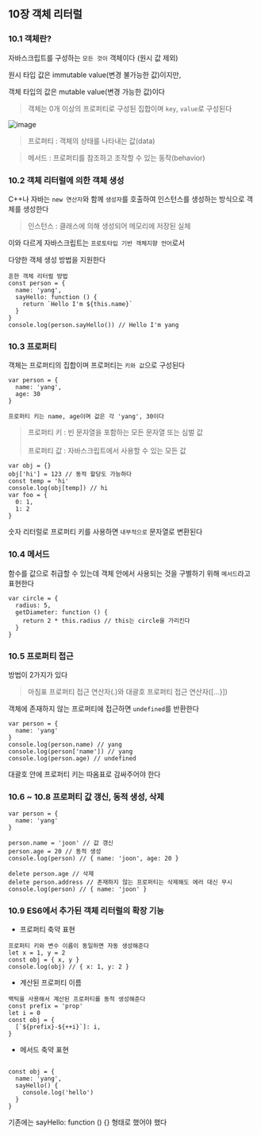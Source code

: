 ## 10장 객체 리터럴

### 10.1 객체란?

자바스크립트를 구성하는 `모든 것이` 객체이다 (원시 값 제외)

원시 타입 값은 immutable value(변경 불가능한 값)이지만,

객체 타입의 값은 mutable value(변경 가능한 값)이다

> 객체는 0개 이상의 프로퍼티로 구성된 집합이며 `key`, `value`로 구성된다

![image](https://github.com/user-attachments/assets/7149c797-df0e-4aec-9707-22a9974079d0)


> 프로퍼티 : 객체의 상태를 나타내는 값(data)

> 메서드 : 프로퍼티를 참조하고 조작할 수 있는 동작(behavior)

### 10.2 객체 리터럴에 의한 객체 생성

C++나 자바는 `new 연산자`와 함께 `생성자`를 호출하여 인스턴스를 생성하는 방식으로 객체를 생성한다

> 인스턴스 : 클래스에 의해 생성되어 메모리에 저장된 실체

이와 다르게 자바스크립트는 `프로토타입 기반 객체지향 언어`로서

다양한 객체 생성 방법을 지원한다

```
흔한 객체 리터럴 방법
const person = {
  name: 'yang',
  sayHello: function () {
    return `Hello I'm ${this.name}`
  }
}
console.log(person.sayHello()) // Hello I'm yang
```

### 10.3 프로퍼티

객체는 프로퍼티의 집합이며 프로퍼티는 `키와 값`으로 구성된다

```
var person = {
  name: 'yang',
  age: 30
}

프로퍼티 키는 name, age이며 값은 각 'yang', 30이다
```

> 프로퍼티 키 : 빈 문자열을 포함하는 모든 문자열 또는 심벌 값
> <br><br>
> 프로퍼티 값 : 자바스크립트에서 사용할 수 있는 모든 값

```
var obj = {}
obj['hi'] = 123 // 동적 할당도 가능하다
const temp = 'hi'
console.log(obj[temp]) // hi
var foo = {
  0: 1,
  1: 2
}
```

숫자 리터럴로 프로퍼티 키를 사용하면 `내부적으로` 문자열로 변환된다

### 10.4 메서드

함수를 값으로 취급할 수 있는데 객체 안에서 사용되는 것을 구별하기 위해 `메서드`라고 표현한다

```
var circle = {
  radius: 5,
  getDiameter: function () {
    return 2 * this.radius // this는 circle을 가리킨다
  }
}
```

### 10.5 프로퍼티 접근

방법이 2가지가 있다

> 마침표 프로퍼티 접근 연산자(.)와 대괄호 프로퍼티 접근 연산자([...}])

객체에 존재하지 않는 프로퍼티에 접근하면 `undefined`를 반환한다

```
var person = {
  name: 'yang'
}
console.log(person.name) // yang
console.log(person['name']) // yang
console.log(person.age) // undefined
```

대괄호 안에 프로퍼티 키는 따옴표로 감싸주어야 한다

### 10.6 ~ 10.8 프로퍼티 값 갱신, 동적 생성, 삭제

```
var person = {
  name: 'yang'
}

person.name = 'joon' // 값 갱신
person.age = 20 // 동적 생성
console.log(person) // { name: 'joon', age: 20 }

delete person.age // 삭제
delete person.address // 존재하지 않는 프로퍼티는 삭제해도 에러 대신 무시
console.log(person) // { name: 'joon' }
```

### 10.9 ES6에서 추가된 객체 리터럴의 확장 기능

- 프로퍼티 축약 표현

```
프로퍼티 키와 변수 이름이 동일하면 자동 생성해준다
let x = 1, y = 2
const obj = { x, y }
console.log(obj) // { x: 1, y: 2 }
```

- 계산된 프로퍼티 이름

```
백틱을 사용해서 계산된 프로퍼티를 동적 생성해준다
const prefix = 'prop'
let i = 0
const obj = {
  [`${prefix}-${++i}`]: i,
}
```

- 메서드 축약 표현

```

const obj = {
  name: 'yang',
  sayHello() {
    console.log('hello')
  }
}
```

기존에는 sayHello: function () {} 형태로 했어야 했다
